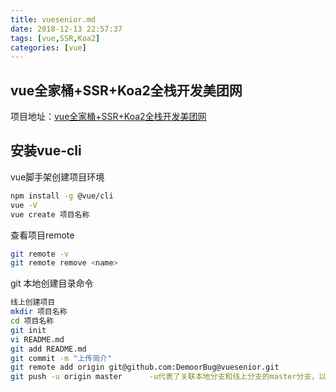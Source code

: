 ```yaml
---
title: vuesenior.md
date: 2018-12-13 22:57:37
tags: [vue,SSR,Koa2]
categories: [vue]
---
```


vue全家桶+SSR+Koa2全栈开发美团网
------------------------------------
项目地址：[vue全家桶+SSR+Koa2全栈开发美团网](https://github.com/DemoorBug/vuesenion)



安装vue-cli
------------------------------------
vue脚手架创建项目环境
```bash
npm install -g @vue/cli
vue -V
vue create 项目名称
```
查看项目remote
```bash
git remote -v
git remote remove <name>

```


git 本地创建目录命令
```bash
线上创建项目
mkdir 项目名称
cd 项目名称
git init 
vi README.md
git add README.md
git commit -m "上传简介"
git remote add origin git@github.com:DemoorBug@vuesenior.git
git push -u origin master      -u代表了关联本地分支和线上分支的master分支，以后就可以直接git push了

```